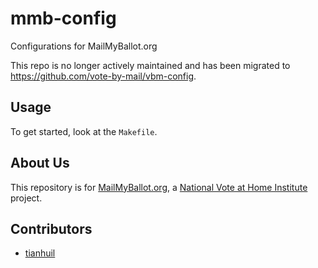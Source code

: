 # mmb-config
Configurations for MailMyBallot.org

This repo is no longer actively maintained and has been migrated to https://github.com/vote-by-mail/vbm-config.

## Usage
To get started, look at the `Makefile`.

## About Us
This repository is for [MailMyBallot.org](https://mailmyballot.org), a [National Vote at Home Institute](https://voteathome.org) project.

## Contributors
- [tianhuil](https://github.com/tianhuil/)
